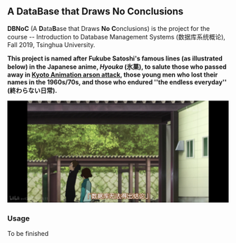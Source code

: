 ## A DataBase that Draws No Conclusions

**DBNoC** (A **D**ata**B**ase that Draws **No** **C**onclusions) is the project for the course -- Introduction to Database Management Systems (数据库系统概论), Fall 2019, Tsinghua University.

**This project is named after Fukube Satoshi's famous lines (as illustrated below) in the Japanese anime, *Hyouka* (氷菓), to salute those who passed away in [Kyoto Animation arson attack](https://en.wikipedia.org/wiki/Kyoto_Animation_arson_attack), those young men who lost their names in the 1960s/70s, and those who endured ''the endless everyday'' (終わらない日常).**

![hyouka](hyouka.png)


### Usage

To be finished

